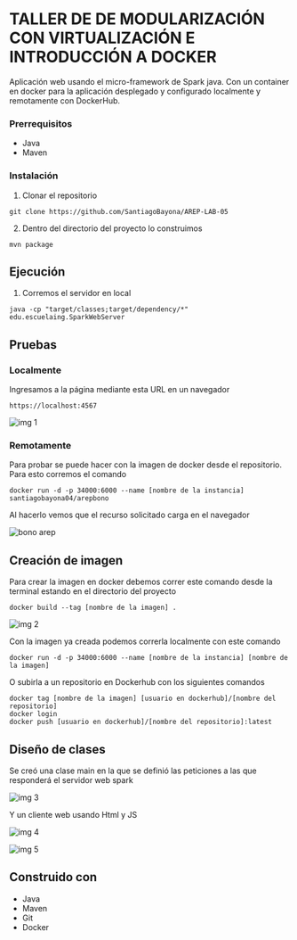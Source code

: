 # TALLER DE DE MODULARIZACIÓN CON VIRTUALIZACIÓN E INTRODUCCIÓN A DOCKER

Aplicación web usando el micro-framework de Spark java. Con un container en docker para la aplicación desplegado y configurado localmente y remotamente con DockerHub.

### Prerrequisitos
- Java
- Maven

### Instalación

1. Clonar el repositorio

```
git clone https://github.com/SantiagoBayona/AREP-LAB-05
```

2. Dentro del directorio del proyecto lo construimos

```
mvn package
```

## Ejecución

1. Corremos el servidor en local

```
java -cp "target/classes;target/dependency/*" edu.escuelaing.SparkWebServer
```

## Pruebas

### Localmente

Ingresamos a la página mediante esta URL en un navegador

```
https://localhost:4567
```

![img 1](https://github.com/SantiagoBayona/AREP-LAB-05/assets/64861204/94e37520-7ca6-4e17-a370-858bf942c866)

### Remotamente

Para probar se puede hacer con la imagen de docker desde el repositorio. Para esto corremos el comando

```
docker run -d -p 34000:6000 --name [nombre de la instancia] santiagobayona04/arepbono
```

Al hacerlo vemos que el recurso solicitado carga en el navegador

![bono arep](https://github.com/SantiagoBayona/Bono-AREP/assets/64861204/d498f832-07db-4b2f-9b78-7df81dece4ad)

## Creación de imagen

Para crear la imagen en docker debemos correr este comando desde la terminal estando en el directorio del proyecto

```
docker build --tag [nombre de la imagen] .
```

![img 2](https://github.com/SantiagoBayona/AREP-LAB-05/assets/64861204/71cc29d8-e87b-4b42-b7be-b972ea1ce01a)

Con la imagen ya creada podemos correrla localmente con este comando

```
docker run -d -p 34000:6000 --name [nombre de la instancia] [nombre de la imagen]
```

O subirla a un repositorio en Dockerhub con los siguientes comandos

```
docker tag [nombre de la imagen] [usuario en dockerhub]/[nombre del repositorio]
docker login
docker push [usuario en dockerhub]/[nombre del repositorio]:latest
```

## Diseño de clases

Se creó una clase main en la que se definió las peticiones a las que responderá el servidor web spark

![img 3](https://github.com/SantiagoBayona/AREP-LAB-05/assets/64861204/e264131f-d58b-45b3-878b-1000cca8a2d1)

Y un cliente web usando Html y JS

![img 4](https://github.com/SantiagoBayona/AREP-LAB-05/assets/64861204/c907c85c-c1b9-4776-ac2c-2634f2fac5a6)

![img 5](https://github.com/SantiagoBayona/AREP-LAB-05/assets/64861204/555af928-500d-427e-8231-1741494613ef)


## Construido con

* Java
* Maven
* Git
* Docker
